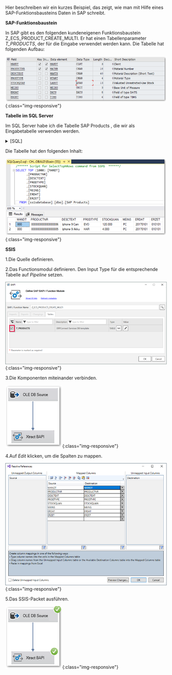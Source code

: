 Hier beschreiben wir ein kurzes Beispiel, das zeigt, wie man mit Hilfe eines SAP-Funktionsbausteins Daten in SAP schreibt. 

**SAP-Funktionsbaustein**

In SAP gibt es den folgenden kundeneigenen Funktionsbaustein Z_ECS_PRODUCT_CREATE_MULTI. 
Er hat einen Tabellenparameter *T_PRODUCTS*, der für die Eingabe verwendet werden kann. Die Tabelle hat folgenden Aufbau:

![ssis-write-sap-01](/img/content/ssis-write-sap-01.png){:class="img-responsive"}

**Tabelle im SQL Server** 

Im SQL Server habe ich die Tabelle SAP Products , die wir als Eingabetabelle verwenden werden. 

<details>
<summary>[SQL]</summary>
{% highlight sql %}
CREATE TABLE [SAP Products] (
    [MANDT] nvarchar(3),
    [PRODUCTNR] nvarchar(18),
    [DESCTEXT] nvarchar(40),
    [PRODTYPE] nvarchar(4),
    [STOCKQUAN] numeric(18,3),
    [MEINS] nvarchar(3),
    [ERDAT] nvarchar(8),
    [ERZET] nvarchar(6)
)
{% endhighlight %}
</details>

Die Tabelle hat den folgenden Inhalt:

![ssis-write-sql-01](/img/content/ssis-write-sql-01.png){:class="img-responsive"}

**SSIS** 

1.Die Quelle definieren. 

2.Das Functionsmodul definieren. Den Input Type für die entsprechende Tabelle auf *Pipeline* setzen.

![ssis-write-xtractis-fuba-01](/img/content/ssis-write-xtractis-fuba-01.png){:class="img-responsive"}

3.Die Komponenten miteinander verbinden. 

![ssis-write-xtractis-fuba-02](/img/content/ssis-write-xtractis-fuba-02.png){:class="img-responsive"}

4.Auf *Edit*  klicken, um die Spalten zu mappen. 

![ssis-write-xtractis-fuba-03](/img/content/ssis-write-xtractis-fuba-03.png){:class="img-responsive"}

5.Das SSIS-Packet ausführen. 

![ssis-write-xtractis-fuba-04](/img/content/ssis-write-xtractis-fuba-04.png){:class="img-responsive"}
